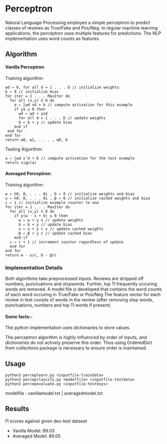 # Perceptron
Natural Language Processing employes a simple perceptron to predict classes of reviews as True/Fake and Pos/Neg.
In regular machine learning applications, the perceptron uses multiple features for predictions. The NLP implementation uses word counts as features.


## Algorithm
#### Vanilla Perceptron
Training algorithm:

    wd ← 0, for all d = 1 . . . D // initialize weights
    b ← 0 // initialize bias
    for iter = 1 . . . MaxIter do
      for all (x,y) ∈ D do
        a ← ∑wd xd + b // compute activation for this example
        if ya ≤ 0 then
          wd ← wd + yxd
          for all d = 1 . . . D // update weights
          b ← b + y // update bias
        end if
     end for
    end for
    return w0, w1, . . . , wD, b
Testing Algorithm:

    a ← ∑wd xˆd + b // compute activation for the test example
    return sign(a)

#### Averaged Perceptron:
Training algorithm:

    w ← h0, 0, . . . 0i , b ← 0 // initialize weights and bias
    u ← h0, 0, . . . 0i , β ← 0 // initialize cached weights and bias
    c ← 1 // initialize example counter to one
    for iter = 1 . . . MaxIter do
      for all (x,y) ∈ D do
        if y(w · x + b) ≤ 0 then
          w ← w + y x // update weights
          b ← b + y // update bias
          u ← u + y c x // update cached weights
          β ← β + y c // update cached bias
        end if
      c ← c + 1 // increment counter regardless of update
      end for
    end for
    return w - u/c, b - β/c
### Implementation Details

Both algorithms take preprocessed inputs.
Reviews are stripped off numbers, punctuations and stopwords. Further, top 11 frequently occuring words are removed.
A model file is developed that contains the word counts of each word occuring in True/Fake or Pos/Neg 
The feature vector for each review in test consits of words in the review (after removing stop words, punctuations, numbers and top 11 words if present)

#### Some facts:-

The python implementation uses dictionaries to store values.

The perceptron algorithm is highly influenced by order of inputs, and dictionaries do not actively preserve this order. Thus using OrderedDict from collections package is necessary to ensure order is maintained.
## Usage

    python3 perceplearn.py <inputfile-traindata>
    python3 percepclassify.py <modelfile> <inputfile-testdata>
    python3 percepevaluate.py <inputfile-testkeys>
 
modelfile : vanillamodel.txt | averagedmodel.txt

## Results
f1 scores against given dev-test dataset

- Vanilla Model: 89.03
- Averaged Model: 89.05
 
